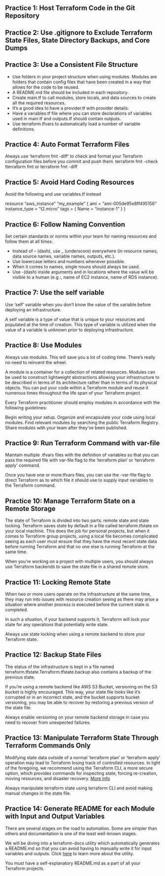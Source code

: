 ## Practice 1: Host Terraform Code in the Git Repository

## Practice 2: Use .gitignore to Exclude Terraform State Files, State Directory Backups, and Core Dumps

## Practice 3: Use a Consistent File Structure

- Use folders in your project structure when using modules. Modules are folders that contain config files that have been created in a way that allows for the code to be reused. 
- A README.md file should be included in each repository. 
- Create main.tf to call modules, store locals, and data sources to create all the required resources.
- It’s a good idea to have a provider.tf with provider details. 
- Have a variables.tf file where you can store declarations of variables used in main.tf and outputs.tf should contain outputs. 
- Use terraform.tfvars to automatically load a number of variable definitions.

## Practice 4: Auto Format Terraform Files
Always use ‘terraform fmt -diff’ to check and format your Terraform configuration files before you commit and push them.
    terraform fmt -check
    tterraform fmt or terraform fmt -diff

## Practice 5: Avoid Hard Coding Resources
Avoid the following and use variables.tf instead

resource “aws_instance” “my_example” {
  ami           = “ami-005de95e8ff495156”
  instance_type = “t2.micro”
  tags = {
    Name = “instance-1”
  }
}

## Practice 6: Follow Naming Convention
Set certain standards or norms within your team for naming resources and follow them at all times.  

- Instead of – (dash), use _ (underscore) everywhere (in resource names, data source names, variable names, outputs, etc.).
- Use lowercase letters and numbers whenever possible.
- When it comes to names, single nouns should always be used.
- Use -(dash) inside arguments and in locations where the value will be visible to a human (e.g.:, name of EC2 instance, name of RDS instance).

## Practice 7: Use the self variable

Use ‘self’ variable when you don’t know the value of the variable before deploying an infrastructure.

A self variable is a type of value that is unique to your resources and populated at the time of creation. This type of variable is utilized when the value of a variable is unknown prior to deploying infrastructure.

## Practice 8: Use Modules
Always use modules. This will save you a lot of coding time. There’s really no need to reinvent the wheel. 

A module is a container for a collection of related resources. Modules can be used to construct lightweight abstractions allowing your infrastructure to be described in terms of its architecture rather than in terms of its physical objects. You can put your code within a Terraform module and reuse it numerous times throughout the life span of your Terraform project.

Every Terraform practitioner should employ modules in accordance with the following guidelines:

Begin writing your setup.
Organize and encapsulate your code using local modules.
Find relevant modules by searching the public Terraform Registry.
Share modules with your team after they’ve been published.

## Practice 9: Run Terraform Command with var-file
Maintain multiple .tfvars files with the definition of variables so that you can pass the required file with var-file flag to the ‘terraform plan’ or ‘terraform apply’ command.

Once you have one or more.tfvars files, you can use the -var-file flag to direct Terraform as to which file it should use to supply input variables to the Terraform command.

## Practice 10: Manage Terraform State on a Remote Storage
The state of Terraform is divided into two parts: remote state and state locking. Terraform saves state by default in a file called terraform.tfstate on your local machine. 
This does the job for personal projects, but when it comes to Terraform group projects, using a local file becomes complicated seeing as each user must ensure that they have the most recent state data before running Terraform and that no one else is running Terraform at the same time.

When you’re working on a project with multiple users, you should always use Terraform backends to save the state file in a shared remote store.

## Practice 11: Locking Remote State
When two or more users operate on the infrastructure at the same time, they may run into issues with resource creation seeing as there may arise a situation where another process is executed before the current state is completed.

In such a situation, if your backend supports it, Terraform will lock your state for any operations that potentially write state.

Always use state locking when using a remote backend to store your Terraform state.

## Practice 12: Backup State Files
The status of the infrastructure is kept in a file named terraform.tfstate.Terraform.tfstate.backup also contains a backup of the previous state.

If you’re using a remote backend like AWS S3 Bucket, versioning on the S3 bucket is highly encouraged. This way, your state file looks like it’s corrupted or in an incorrect state, and the bucket supports bucket versioning, you may be able to recover by restoring a previous version of the state file.

Always enable versioning on your remote backend storage in case you need to recover from unexpected failures.

## Practice 13: Manipulate Terraform State Through Terraform Commands Only
Modifying state data outside of a normal ‘terraform plan’ or ‘terraform apply’ operation may lead to Terraform losing track of controlled resources. In light of the foregoing, we recommend using the Terraform CLI, a more secure option, which provides commands for inspecting state, forcing re-creation, moving resources, and disaster recovery. [More Info](https://www.terraform.io/cli/state)

Always manipulate terraform state using terraform CLI and avoid making manual changes in the state file.

## Practice 14: Generate README for each Module with Input and Output Variables
There are several stages on the road to automation. Some are simpler than others and documentation is one of the least well-known stages. 

We will be diving into a terraform-docs utility which automatically generates a README.md so that you can avoid having to manually write it for input variables and outputs. Click [here](https://github.com/terraform-docs/terraform-docs) to learn more about the utility. 

You must have a self-explanatory README.md as a part of all your Terraform projects.
